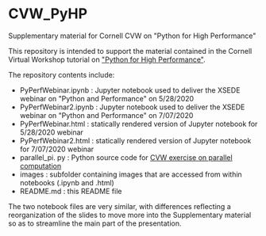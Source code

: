 # CVW_PyHP
Supplementary material for Cornell CVW on "Python for High Performance"

This repository is intended to support the material contained in the Cornell Virtual Workshop tutorial on <a href="https://cvw.cac.cornell.edu/python">"Python for High Performance"</a>.

The repository contents include:

* PyPerfWebinar.ipynb  : Jupyter notebook used to deliver the XSEDE webinar on "Python and Performance" on 5/28/2020
* PyPerfWebinar2.ipynb : Jupyter notebook used to deliver the XSEDE webinar on "Python and Performance" on 7/07/2020
* PyPerfWebinar.html   : statically rendered version of Jupyter notebook for 5/28/2020 webinar
* PyPerfWebinar2.html  : statically rendered version of Jupyter notebook for 7/07/2020 webinar
* parallel_pi. py : Python source code for <a href="https://cvw.cac.cornell.edu/python/exercise">CVW exercise on parallel computation</a>
* images : subfolder containing images that are accessed from within notebooks (.ipynb and .html)
* README.md  : this README file

The two notebook files are very similar, with differences reflecting a reorganization of the slides to move more into the Supplementary material so as to streamline the main part of the presentation.
